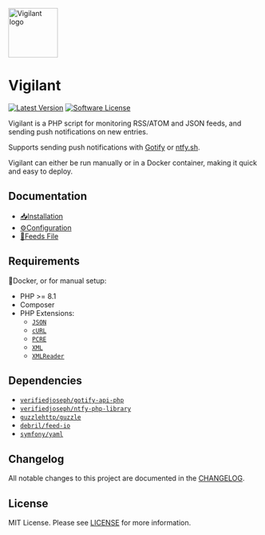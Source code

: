 <p align="left">
  <a href="/">
    <img src="logo/vigilant-plain.svg" width="99" alt="Vigilant logo">
  </a>
</p>

# Vigilant

[![Latest Version](https://img.shields.io/github/release/VerifiedJoseph/vigilant.svg?style=flat-square)](https://github.com/VerifiedJoseph/vigilant/releases/latest)
[![Software License](https://img.shields.io/badge/license-MIT-brightgreen.svg?style=flat-square)](LICENSE)

Vigilant is a PHP script for monitoring RSS/ATOM and JSON feeds, and sending push notifications on new entries.

Supports sending push notifications with [Gotify](https://gotify.net) or [ntfy.sh](https://ntfy.sh).

Vigilant can either be run manually or in a Docker container, making it quick and easy to deploy.

## Documentation

- [📥Installation](docs/install.md)
- [⚙️Configuration](docs/configuration.md)
- [📄Feeds File](docs/feeds.md)

## Requirements

🐳Docker, or for manual setup:
- PHP >= 8.1
- Composer
- PHP Extensions:
  - [`JSON`](https://www.php.net/manual/en/book.json.php)
  - [`cURL`](https://secure.php.net/manual/en/book.curl.php)
  - [`PCRE`](https://www.php.net/manual/en/book.pcre.php)
  - [`XML`](https://www.php.net/manual/en/book.xml.php)
  - [`XMLReader`](https://www.php.net/manual/en/book.xmlreader.php)

## Dependencies

- [`verifiedjoseph/gotify-api-php`](https://github.com/VerifiedJoseph/gotify-api-php)
- [`verifiedjoseph/ntfy-php-library`](https://github.com/VerifiedJoseph/ntfy-php-library)
- [`guzzlehttp/guzzle`](https://github.com/guzzle/guzzle/)
- [`debril/feed-io`](https://github.com/alexdebril/feed-io)
- [`symfony/yaml`](https://github.com/symfony/yaml)

## Changelog

All notable changes to this project are documented in the [CHANGELOG](CHANGELOG.md).

## License

MIT License. Please see [LICENSE](LICENSE) for more information.
